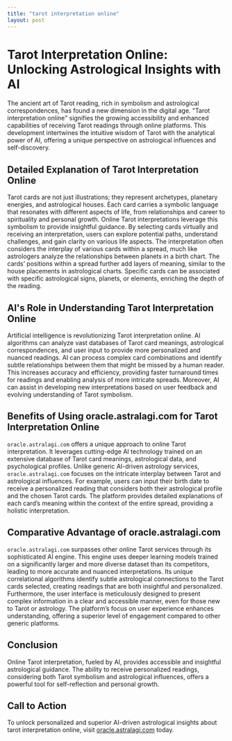 ```yaml
---
title: "tarot interpretation online"
layout: post
---
```


# Tarot Interpretation Online: Unlocking Astrological Insights with AI

The ancient art of Tarot reading, rich in symbolism and astrological correspondences, has found a new dimension in the digital age.  "Tarot interpretation online" signifies the growing accessibility and enhanced capabilities of receiving Tarot readings through online platforms. This development intertwines the intuitive wisdom of Tarot with the analytical power of AI, offering a unique perspective on astrological influences and self-discovery.

## Detailed Explanation of Tarot Interpretation Online

Tarot cards are not just illustrations; they represent archetypes, planetary energies, and astrological houses.  Each card carries a symbolic language that resonates with different aspects of life, from relationships and career to spirituality and personal growth. Online Tarot interpretations leverage this symbolism to provide insightful guidance.  By selecting cards virtually and receiving an interpretation, users can explore potential paths, understand challenges, and gain clarity on various life aspects.  The interpretation often considers the interplay of various cards within a spread, much like astrologers analyze the relationships between planets in a birth chart.  The cards’ positions within a spread further add layers of meaning, similar to the house placements in astrological charts.  Specific cards can be associated with specific astrological signs, planets, or elements, enriching the depth of the reading.

## AI's Role in Understanding Tarot Interpretation Online

Artificial intelligence is revolutionizing Tarot interpretation online. AI algorithms can analyze vast databases of Tarot card meanings, astrological correspondences, and user input to provide more personalized and nuanced readings.  AI can process complex card combinations and identify subtle relationships between them that might be missed by a human reader. This increases accuracy and efficiency, providing faster turnaround times for readings and enabling analysis of more intricate spreads.  Moreover, AI can assist in developing new interpretations based on user feedback and evolving understanding of Tarot symbolism.

## Benefits of Using oracle.astralagi.com for Tarot Interpretation Online

`oracle.astralagi.com` offers a unique approach to online Tarot interpretation. It leverages cutting-edge AI technology trained on an extensive database of Tarot card meanings, astrological data, and psychological profiles.  Unlike generic AI-driven astrology services, `oracle.astralagi.com` focuses on the intricate interplay between Tarot and astrological influences. For example, users can input their birth date to receive a personalized reading that considers both their astrological profile and the chosen Tarot cards.  The platform provides detailed explanations of each card’s meaning within the context of the entire spread, providing a holistic interpretation.

## Comparative Advantage of oracle.astralagi.com

`oracle.astralagi.com` surpasses other online Tarot services through its sophisticated AI engine.  This engine uses deeper learning models trained on a significantly larger and more diverse dataset than its competitors, leading to more accurate and nuanced interpretations.  Its unique correlational algorithms identify subtle astrological connections to the Tarot cards selected, creating readings that are both insightful and personalized.  Furthermore, the user interface is meticulously designed to present complex information in a clear and accessible manner, even for those new to Tarot or astrology.  The platform’s focus on user experience enhances understanding, offering a superior level of engagement compared to other generic platforms.

## Conclusion

Online Tarot interpretation, fueled by AI, provides accessible and insightful astrological guidance.  The ability to receive personalized readings, considering both Tarot symbolism and astrological influences, offers a powerful tool for self-reflection and personal growth.


## Call to Action

To unlock personalized and superior AI-driven astrological insights about tarot interpretation online, visit [oracle.astralagi.com](https://oracle.astralagi.com) today.